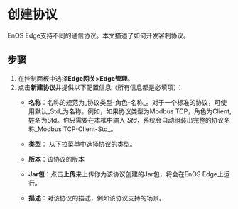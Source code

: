 # 创建协议<creation>

EnOS Edge支持不同的通信协议。本文描述了如何开发客制协议。

## 步骤<procedure>

1. 在控制面板中选择**Edge网关>Edge管理**。
2. 点击**新建协议**并提供以下配置信息（所有信息都是必填项）：
   - **名称**：名称的规范为_协议类型-角色–名称_。对于一个标准的协议，可使用默认_Std_为名称。例如，如果协议类型为Modbus TCP，角色为Client, 姓名为Std。你只需要在本框中输入 _Std_，系统会自动组装出完整的协议名称_Modbus TCP-Client-Std_。

   - **类型**： 从下拉菜单中选择协议的类型。
   - **版本**：该协议的版本
   - **Jar包**：点击**上传**来上传你为该协议创建的Jar包，将会在EnOS Edge上运行。
   - **描述**：对该协议的描述，例如该协议支持的场景。
